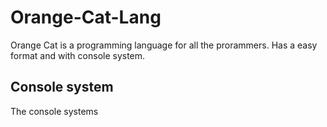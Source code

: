 # Orange-Cat-Lang
Orange Cat is a programming language for all the prorammers.
Has a easy format and with console system.

## Console system

The console systems
